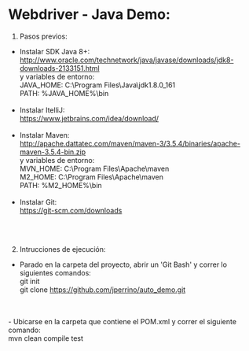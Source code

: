 # Webdriver - Java Demo:

1. Pasos previos:
- Instalar SDK Java 8+:
  <br>http://www.oracle.com/technetwork/java/javase/downloads/jdk8-downloads-2133151.html
  <br>y variables de entorno:
  <br>JAVA_HOME: C:\Program Files\Java\jdk1.8.0_161
  <br>PATH: %JAVA_HOME%\bin
  <br>
  <br>
- Instalar ItelliJ:
   <br>https://www.jetbrains.com/idea/download/
   <br>
   <br>
- Instalar Maven:
  <br>http://apache.dattatec.com/maven/maven-3/3.5.4/binaries/apache-maven-3.5.4-bin.zip
  <br>y variables de entorno:
  <br>MVN_HOME: C:\Program Files\Apache\maven
  <br>M2_HOME: C:\Program Files\Apache\maven
  <br>PATH: %M2_HOME%\bin
  <br>
  <br>
- Instalar Git:
 <br>https://git-scm.com/downloads
 <br>
 <br>
 
2. Intrucciones de ejecución:
- Parado en la carpeta del proyecto, abrir un 'Git Bash' y correr lo siguientes comandos:
 <br>git init
 <br>git clone https://github.com/jperrino/auto_demo.git
 <br>
 <br>
- Ubicarse en la carpeta que contiene el POM.xml y correr el siguiente comando:
 <br>mvn clean compile test
 <br>
 <br>